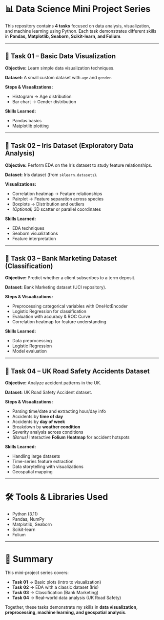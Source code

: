 # 📊 Data Science Mini Project Series

This repository contains **4 tasks** focused on data analysis, visualization, and machine learning using Python.
Each task demonstrates different skills in **Pandas, Matplotlib, Seaborn, Scikit-learn, and Folium**.

---

## 🔹 Task 01 – Basic Data Visualization

**Objective:** Learn simple data visualization techniques.

**Dataset:** A small custom dataset with `age` and `gender`.

**Steps & Visualizations:**

* Histogram → Age distribution
* Bar chart → Gender distribution

**Skills Learned:**

* Pandas basics
* Matplotlib plotting

---

## 🔹 Task 02 – Iris Dataset (Exploratory Data Analysis)

**Objective:** Perform EDA on the Iris dataset to study feature relationships.

**Dataset:** Iris dataset (from `sklearn.datasets`).

**Visualizations:**

* Correlation heatmap → Feature relationships
* Pairplot → Feature separation across species
* Boxplots → Distribution and outliers
* *(Optional)* 3D scatter or parallel coordinates

**Skills Learned:**

* EDA techniques
* Seaborn visualizations
* Feature interpretation

---

## 🔹 Task 03 – Bank Marketing Dataset (Classification)

**Objective:** Predict whether a client subscribes to a term deposit.

**Dataset:** Bank Marketing dataset (UCI repository).

**Steps & Visualizations:**

* Preprocessing categorical variables with OneHotEncoder
* Logistic Regression for classification
* Evaluation with accuracy & ROC Curve
* Correlation heatmap for feature understanding

**Skills Learned:**

* Data preprocessing
* Logistic Regression
* Model evaluation

---

## 🔹 Task 04 – UK Road Safety Accidents Dataset

**Objective:** Analyze accident patterns in the UK.

**Dataset:** UK Road Safety Accident dataset.

**Steps & Visualizations:**

* Parsing time/date and extracting hour/day info
* Accidents by **time of day**
* Accidents by **day of week**
* Breakdown by **weather condition**
* Severity analysis across conditions
* *(Bonus)* Interactive **Folium Heatmap** for accident hotspots

**Skills Learned:**

* Handling large datasets
* Time-series feature extraction
* Data storytelling with visualizations
* Geospatial mapping

---

# 🛠️ Tools & Libraries Used

* Python (3.11)
* Pandas, NumPy
* Matplotlib, Seaborn
* Scikit-learn
* Folium

---

# 📌 Summary

This mini-project series covers:

* **Task 01** → Basic plots (intro to visualization)
* **Task 02** → EDA with a classic dataset (Iris)
* **Task 03** → Classification (Bank Marketing)
* **Task 04** → Real-world data analysis (UK Road Safety)

Together, these tasks demonstrate my skills in **data visualization, preprocessing, machine learning, and geospatial analysis**.

